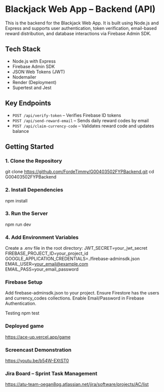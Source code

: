 
# Blackjack Web App – Backend (API)

This is the backend for the Blackjack Web App. It is built using Node.js and Express and supports user authentication, token verification, email-based reward distribution, and database interactions via Firebase Admin SDK.

## Tech Stack

- Node.js with Express
- Firebase Admin SDK
- JSON Web Tokens (JWT)
- Nodemailer
- Render (Deployment)
- Supertest and Jest

## Key Endpoints

- `POST /api/verify-token` – Verifies Firebase ID tokens
- `POST /api/send-reward-email` – Sends daily reward codes by email
- `POST /api/claim-currency-code` – Validates reward code and updates balance

## Getting Started

### 1. Clone the Repository

git clone https://github.com/FordeTimmy/G00403502FYPBackend.git
cd G00403502FYPBackend

### 2. Install Dependencies
npm install

### 3. Run the Server
npm run dev

### 4. Add Environment Variables
Create a .env file in the root directory:
JWT_SECRET=your_jwt_secret
FIREBASE_PROJECT_ID=your_project_id
GOOGLE_APPLICATION_CREDENTIALS=./firebase-adminsdk.json
EMAIL_USER=your_email@example.com
EMAIL_PASS=your_email_password

### Firebase Setup
Add firebase-adminsdk.json to your project.
Ensure Firestore has the users and currency_codes collections.
Enable Email/Password in Firebase Authentication.

Testing
npm test

### Deployed game
https://ace-up.vercel.app/game

### Screencast Demonstration
https://youtu.be/b54W-EXtST0 

### Jira Board – Sprint Task Management
https://atu-team-oegan8qg.atlassian.net/jira/software/projects/AC/list
